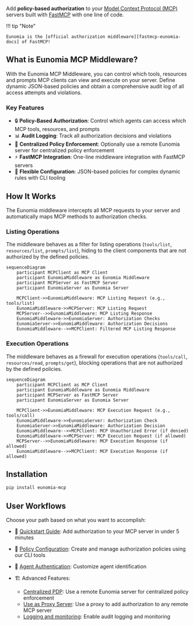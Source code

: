 Add **policy-based authorization** to your [Model Context Protocol (MCP)][mcp-docs] servers built with [FastMCP][fastmcp-docs] with one line of code.

!!! tip "Note"

    Eunomia is the [official authorization middleware][fastmcp-eunomia-docs] of FastMCP!

## What is Eunomia MCP Middleware?

With the Eunomia MCP Middleware, you can control which tools, resources and prompts MCP clients can view and execute on your server. Define dynamic JSON-based policies and obtain a comprehensive audit log of all access attempts and violations.

### Key Features

-   🔒 **Policy-Based Authorization**: Control which agents can access which MCP tools, resources, and prompts
-   📊 **Audit Logging**: Track all authorization decisions and violations
-   🔄 **Centralized Policy Enforcement**: Optionally use a remote Eunomia server for centralized policy enforcement
-   ⚡ **FastMCP Integration**: One-line middleware integration with FastMCP servers
-   🔧 **Flexible Configuration**: JSON-based policies for complex dynamic rules with CLI tooling

## How It Works

The Eunomia middleware intercepts all MCP requests to your server and automatically maps MCP methods to authorization checks.

### Listing Operations

The middleware behaves as a filter for listing operations (`tools/list`, `resources/list`, `prompts/list`), hiding to the client components that are not authorized by the defined policies.

```mermaid
sequenceDiagram
    participant MCPClient as MCP Client
    participant EunomiaMiddleware as Eunomia Middleware
    participant MCPServer as FastMCP Server
    participant EunomiaServer as Eunomia Server

    MCPClient->>EunomiaMiddleware: MCP Listing Request (e.g., tools/list)
    EunomiaMiddleware->>MCPServer: MCP Listing Request
    MCPServer-->>EunomiaMiddleware: MCP Listing Response
    EunomiaMiddleware->>EunomiaServer: Authorization Checks
    EunomiaServer->>EunomiaMiddleware: Authorization Decisions
    EunomiaMiddleware-->>MCPClient: Filtered MCP Listing Response
```

### Execution Operations

The middleware behaves as a firewall for execution operations (`tools/call`, `resources/read`, `prompts/get`), blocking operations that are not authorized by the defined policies.

```mermaid
sequenceDiagram
    participant MCPClient as MCP Client
    participant EunomiaMiddleware as Eunomia Middleware
    participant MCPServer as FastMCP Server
    participant EunomiaServer as Eunomia Server

    MCPClient->>EunomiaMiddleware: MCP Execution Request (e.g., tools/call)
    EunomiaMiddleware->>EunomiaServer: Authorization Check
    EunomiaServer->>EunomiaMiddleware: Authorization Decision
    EunomiaMiddleware-->>MCPClient: MCP Unauthorized Error (if denied)
    EunomiaMiddleware->>MCPServer: MCP Execution Request (if allowed)
    MCPServer-->>EunomiaMiddleware: MCP Execution Response (if allowed)
    EunomiaMiddleware-->>MCPClient: MCP Execution Response (if allowed)
```

## Installation

```bash
pip install eunomia-mcp
```

## User Workflows

Choose your path based on what you want to accomplish:

-   🚀 [Quickstart Guide](quickstart.md): Add authorization to your MCP server in under 5 minutes
-   🔧 [Policy Configuration](policies.md): Create and manage authorization policies using our CLI tools
-   👥 [Agent Authentication](authentication.md): Customize agent identification
-   🏗️ Advanced Features:

    -   [Centralized PDP](advanced/centralized-pdp.md): Use a remote Eunomia server for centralized policy enforcement
    -   [Use as Proxy Server](advanced/as-proxy.md): Use a proxy to add authorization to any remote MCP server
    -   [Logging and monitoring](advanced/logging.md): Enable audit logging and monitoring

[mcp-docs]: https://modelcontextprotocol.io
[fastmcp-docs]: https://gofastmcp.com/
[fastmcp-eunomia-docs]: https://gofastmcp.com/integrations/eunomia-authorization
